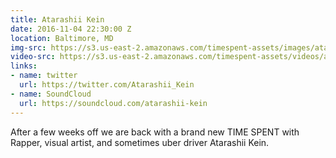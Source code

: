 ```yaml
---
title: Atarashii Kein
date: 2016-11-04 22:30:00 Z
location: Baltimore, MD
img-src: https://s3.us-east-2.amazonaws.com/timespent-assets/images/atarashi-kein.png
video-src: https://s3.us-east-2.amazonaws.com/timespent-assets/videos/atarashi-kein.mp4
links:
- name: twitter
  url: https://twitter.com/Atarashii_Kein
- name: SoundCloud
  url: https://soundcloud.com/atarashii-kein
---
```


After a few weeks off we are back with a brand new TIME SPENT with Rapper, visual artist, and sometimes uber driver Atarashii Kein.
